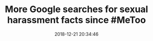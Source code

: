 ---
_external_link: https://www.reuters.com/article/us-health-metoo/more-google-searches-for-sexual-harassment-facts-since-metoo-idUSKCN1OK28L
archived_url: https://web.archive.org/web/20210616211401/https://www.reuters.com/article/us-health-metoo/more-google-searches-for-sexual-harassment-facts-since-metoo-idUSKCN1OK28L
article: '(Reuters Health) - - Millions of Americans have searched Google for information
  on how to understand, prevent and report sexual harassment and assault since the
  start of the #MeToo movement more than a year ago, a U.S. study suggests. FILE PHOTO:
  A vendor sells #MeToo badges a protest march for survivors of sexual assault and
  their supporters in Hollywood, Los Angeles, California U.S. November 12, 2017. REUTERS/Lucy
  Nicholson In October 2017, following public accusations of sexual harassment and
  assault against film producer Harvey Weinstein, actress Alyssa Milano encouraged
  victims to bring the taboo topic out of the shadows by sharing their own stories
  on social media. The resulting #MeToo movement resulted in widespread sharing on
  social media, and the new study, published in JAMA Internal Medicine, offers fresh
  evidence that the movement has contributed to a shift in public thinking about these
  issues, said senior author John Ayers of the University of California, San Diego.
  "#MeToo is not the first movement to empower victims of sexual violence, but what
  is unique compared to past movements is #MeToos staying power," Ayers said by email.
  For the study, researchers monitored the volume of Google searches originating in
  the U.S. from January 1, 2010 through June 15, 2018 related to sexual harassment
  and assault. During the last eight months of the study period - after #MeToo began
  - there were 40 to 54 million Google searches related to sexual harassment or assault,
  the greatest number of searches on this topic ever recorded in the U.S., the study
  found. Overall volume for this topic was 86 percent higher during these eight months
  than what researchers calculated would have occurred in the absence of #MeToo based
  on their analysis of the earlier years of the study. Searches related specifically
  to reporting sexual harassment and assault were 30 percent higher than expected
  over the last eight months of the study. And searches related to preventive training
  for sexual harassment and assault were 51 percent higher than expected. These results
  suggest that #MeToo may have reduced the stigma of reporting or discussing sexual
  harassment and assault, the authors conclude. Google searches may also help connect
  victims with needed support and health resources, Ayers said. "Survivors face serious
  health consequences including physical injury, PTSD symptoms, and emotional trauma,"
  Ayers said. "Yet, public investments in preventing and responding to sexual violence
  is disproportionately small compared with other health issues." However, the authors
  note, online activity is only a proxy for public engagement with topics like sexual
  harassment and assault, and more research is needed to determine whether or how
  the surge in Google activity might relate to meaningful shifts in public opinion
  or behavior. Its also unclear whether surges in search activity related to sexual
  harassment and assault were sustained only by the #MeToo movement on social media
  or related also to media coverage of accusations against high-profile men across
  a wide range of industries, said Luis Rocha, a researcher at the School of Informatics
  & Computing at Indiana University in Bloomington. "This is all new territory and
  only time will tell with future studies," Rocha, who wasnt involved in the study,
  said by email. "I would think that what people do online will lead to greater awareness
  that can in turn lead to changes in workplace environments," Rocha added. "If people
  are searching online in great volumes for the topic, it means they are interested
  (even if pinged by the media) in the topic, so I would expect this to have very
  real impact in all aspects of their lives." SOURCE: bit.ly/2EIL2LA JAMA Internal
  Medicine, online December 21, 2018.'
date: '2018-12-21 20:34:46'
description: '- Millions of Americans have searched Google for information on how
  to understand, prevent and report sexual harassment and assault since the start
  of the #MeToo movement more than a year ago, a U.S. study suggests.'
headline: 'More Google searches for sexual harassment facts since #MeToo'
image:
  focal_point: Smart
original_url: https://www.reuters.com/article/us-health-metoo/more-google-searches-for-sexual-harassment-facts-since-metoo-idUSKCN1OK28L
outline_html: '<p>(Reuters Health) - - Millions of Americans have searched Google
  for information on how to understand, prevent and report sexual harassment and assault
  since the start of the #MeToo movement more than a year ago, a U.S. study suggests.</p>

  <figure><figcaption>FILE PHOTO: A vendor sells #MeToo badges a protest march for
  survivors of sexual assault and their supporters in Hollywood, Los Angeles, California
  U.S. November 12, 2017. REUTERS/Lucy Nicholson</figcaption></figure>

  <p>In October 2017, following public accusations of sexual harassment and assault
  against film producer Harvey Weinstein, actress Alyssa Milano encouraged victims
  to bring the taboo topic out of the shadows by sharing their own stories on social
  media. The resulting #MeToo movement resulted in widespread sharing on social media,
  and the new study, published in JAMA Internal Medicine, offers fresh evidence that
  the movement has contributed to a shift in public thinking about these issues, said
  senior author John Ayers of the University of California, San Diego.</p>

  <p>&ldquo;#MeToo is not the first movement to empower victims of sexual violence,
  but what is unique compared to past movements is #MeToo&rsquo;s staying power,&rdquo;
  Ayers said by email.</p>

  <p>For the study, researchers monitored the volume of Google searches originating
  in the U.S. from January 1, 2010 through June 15, 2018 related to sexual harassment
  and assault.</p>

  <p>During the last eight months of the study period - after #MeToo began - there
  were 40 to 54 million Google searches related to sexual harassment or assault, the
  greatest number of searches on this topic ever recorded in the U.S., the study found.</p>

  <p>Overall volume for this topic was 86 percent higher during these eight months
  than what researchers calculated would have occurred in the absence of #MeToo based
  on their analysis of the earlier years of the study.</p>

  <p>Searches related specifically to reporting sexual harassment and assault were
  30 percent higher than expected over the last eight months of the study.</p>

  <p>And searches related to preventive training for sexual harassment and assault
  were 51 percent higher than expected.</p>

  <p>These results suggest that #MeToo may have reduced the stigma of reporting or
  discussing sexual harassment and assault, the authors conclude.</p>

  <p>Google searches may also help connect victims with needed support and health
  resources, Ayers said.</p>

  <p>&ldquo;Survivors face serious health consequences including physical injury,
  PTSD symptoms, and emotional trauma,&rdquo; Ayers said. &ldquo;Yet, public investments
  in preventing and responding to sexual violence is disproportionately small compared
  with other health issues.&rdquo;</p>

  <p>However, the authors note, online activity is only a proxy for public engagement
  with topics like sexual harassment and assault, and more research is needed to determine
  whether or how the surge in Google activity might relate to meaningful shifts in
  public opinion or behavior.</p>

  <p>It&rsquo;s also unclear whether surges in search activity related to sexual harassment
  and assault were sustained only by the #MeToo movement on social media or related
  also to media coverage of accusations against high-profile men across a wide range
  of industries, said Luis Rocha, a researcher at the School of Informatics &amp;
  Computing at Indiana University in Bloomington.</p>

  <p>&ldquo;This is all new territory and only time will tell with future studies,&rdquo;
  Rocha, who wasn&rsquo;t involved in the study, said by email.</p>

  <p>&ldquo;I would think that what people do online will lead to greater awareness
  that can in turn lead to changes in workplace environments,&rdquo; Rocha added.
  &ldquo;If people are searching online in great volumes for the topic, it means they
  are interested (even if pinged by the media) in the topic, so I would expect this
  to have very real impact in all aspects of their lives.&rdquo;</p>'
outline_img: https://www.google.com/s2/favicons?domain=reuters.com
publication: U.S.
summary: 'For the study, researchers monitored the volume of Google searches originating
  in the U.S. from January 1, 2010 through June 15, 2018 related to sexual harassment
  and assault. During the last eight months of the study period - after #MeToo began
  - there were 40 to 54 million Google searches...'
title: 'More Google searches for sexual harassment facts since #MeToo'

---